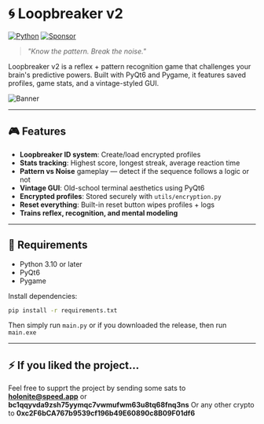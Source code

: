 # 🌀 Loopbreaker v2
[![Python](https://img.shields.io/badge/Built_With-Python-red)](#)      [![Sponsor](https://img.shields.io/badge/Website-loopbreaker.foo.ng-blue)](https://loopbreaker.foo.ng/)

> *"Know the pattern. Break the noise."*

Loopbreaker v2 is a reflex + pattern recognition game that challenges your brain's predictive powers. Built with PyQt6 and Pygame, it features saved profiles, game stats, and a vintage-styled GUI.

![Banner](https://github.com/user-attachments/assets/ffb58427-5b3b-4a4d-9e73-985fa215970d)

---

## 🎮 Features

-  **Loopbreaker ID system**: Create/load encrypted profiles
-  **Stats tracking**: Highest score, longest streak, average reaction time
-  **Pattern vs Noise** gameplay — detect if the sequence follows a logic or not
-  **Vintage GUI**: Old-school terminal aesthetics using PyQt6
-  **Encrypted profiles**: Stored securely with `utils/encryption.py`
-  **Reset everything**: Built-in reset button wipes profiles + logs
-  **Trains reflex, recognition, and mental modeling**

---

## 🧰 Requirements

- Python 3.10 or later
- PyQt6
- Pygame

Install dependencies:

```bash
pip install -r requirements.txt
```
Then simply run `main.py` or if you downloaded the release, then run `main.exe`

---

## ⚡ If you liked the project...

Feel free to supprt the project by sending some sats to **holonite@speed.app** or **bc1qqyvda9zsh75yymqc7vwmufwm63u8tq68fnq3ns**
Or any other crypto to **0xc2F6bCA767b9539cf196b49E60890c8B09F01df6**
